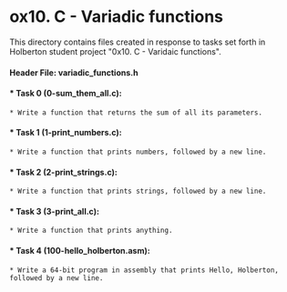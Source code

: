 # ox10. C - Variadic functions
This directory contains files created in response to tasks set forth in Holberton student project "0x10. C - Varidaic functions".

#### Header File: variadic_functions.h

#### * Task 0 (0-sum_them_all.c):
	* Write a function that returns the sum of all its parameters.
#### * Task 1 (1-print_numbers.c):
	* Write a function that prints numbers, followed by a new line.
#### * Task 2 (2-print_strings.c):
	* Write a function that prints strings, followed by a new line.
#### * Task 3 (3-print_all.c):
	* Write a function that prints anything.
#### * Task 4 (100-hello_holberton.asm):
	* Write a 64-bit program in assembly that prints Hello, Holberton, followed by a new line.
